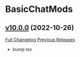 # BasicChatMods

## [v10.0.0](https://github.com/funkydude/BasicChatMods/tree/v10.0.0) (2022-10-26)
[Full Changelog](https://github.com/funkydude/BasicChatMods/compare/v9.2.12...v10.0.0) [Previous Releases](https://github.com/funkydude/BasicChatMods/releases)

- bump toc  
